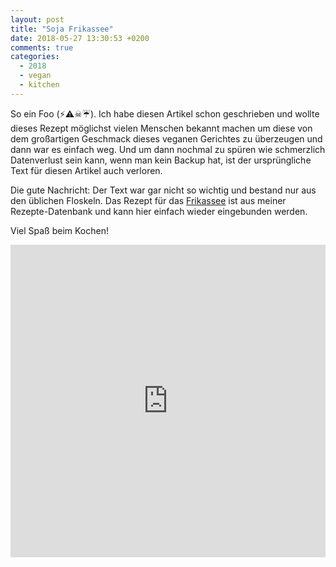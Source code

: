 ```yaml
---
layout: post
title: "Soja Frikassee"
date: 2018-05-27 13:30:53 +0200
comments: true
categories: 
  - 2018
  - vegan
  - kitchen
---
```

So ein Foo (⚡⚠☠☔). Ich habe diesen Artikel schon geschrieben und
wollte dieses Rezept möglichst vielen Menschen bekannt machen um diese
von dem großartigen Geschmack dieses veganen Gerichtes zu überzeugen
und dann war es einfach weg. Und um dann nochmal zu spüren wie
schmerzlich Datenverlust sein kann, wenn man kein Backup hat, ist der
ursprüngliche Text für diesen Artikel auch verloren.

Die gute Nachricht: Der Text war gar nicht so wichtig und bestand nur
aus den üblichen Floskeln. Das Rezept für das [Frikassee][frikassee]
ist aus meiner Rezepte-Datenbank und kann hier einfach wieder
eingebunden werden.

Viel Spaß beim Kochen!

<iframe
  style='width:100%;height:500px;'
  src='https://vkitchen.herokuapp.com/recipes/5/embedded'
  frameborder='0'>
</iframe>

[frikassee]: https://vkitchen.herokuapp.com/recipes/5/embedded 

